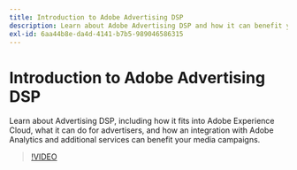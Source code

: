 ```yaml
---
title: Introduction to Adobe Advertising DSP
description: Learn about Adobe Advertising DSP and how it can benefit your media campaigns.
exl-id: 6aa44b8e-da4d-4141-b7b5-989046586315
---
```

# Introduction to Adobe Advertising DSP

Learn about Advertising DSP, including how it fits into Adobe Experience Cloud, what it can do for advertisers, and how an integration with Adobe Analytics and additional services can benefit your media campaigns.

>[!VIDEO](https://video.tv.adobe.com/v/339200)
